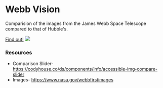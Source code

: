 # Webb Vision
Comparision of the images from the James Webb Space Telescope compared to that of Hubble's.

[Find out!](https://edith141.github.io/projects/webbVision/)
![](img/Southern_Ring_Nebula_Webb_Compare.gif)


### Resources
- Comparison Slider- https://codyhouse.co/ds/components/info/accessible-img-compare-slider
- Images- https://www.nasa.gov/webbfirstimages
